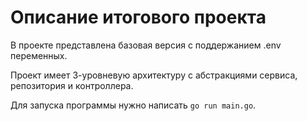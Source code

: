 # Описание итогового проекта

В проекте представлена базовая версия с поддержанием .env переменных.

Проект имеет 3-уровневую архитектуру с абстракциями сервиса, репозитория и контроллера. 

Для запуска программы нужно написать ```go run main.go```. 
